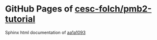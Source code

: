GitHub Pages of [cesc-folch/pmb2-tutorial](https://github.com/cesc-folch/pmb2-tutorial.git)
===
Sphinx html documentation of [aa1a1093](https://github.com/cesc-folch/pmb2-tutorial/tree/aa1a109358cc7fc2f2ccbd5499b531c0d377f140)
